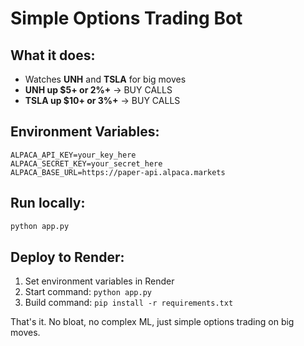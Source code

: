 # Simple Options Trading Bot

## What it does:
- Watches **UNH** and **TSLA** for big moves
- **UNH up $5+ or 2%+** → BUY CALLS
- **TSLA up $10+ or 3%+** → BUY CALLS

## Environment Variables:
```
ALPACA_API_KEY=your_key_here
ALPACA_SECRET_KEY=your_secret_here
ALPACA_BASE_URL=https://paper-api.alpaca.markets
```

## Run locally:
```bash
python app.py
```

## Deploy to Render:
1. Set environment variables in Render
2. Start command: `python app.py`
3. Build command: `pip install -r requirements.txt`

That's it. No bloat, no complex ML, just simple options trading on big moves.